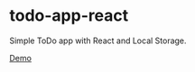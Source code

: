 # todo-app-react
Simple ToDo app with React and Local Storage.

[Demo](http://quadrotriticale.me/demos/todo-app-react/index.html)
